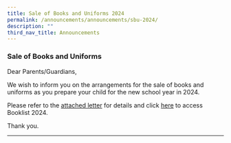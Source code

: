 ```yaml
---
title: Sale of Books and Uniforms 2024
permalink: /announcements/announcements/sbu-2024/
description: ""
third_nav_title: Announcements
---
```

### Sale of Books and Uniforms

Dear Parents/Guardians,

We wish to inform you on the arrangements for the sale of books and uniforms as you prepare your child for the new school year in 2024.

Please refer to the [attached letter](/files/Booklists/2023%20sale%20of%20books%20and%20uniforms_ltr%20to%20parents_final_20231012.pdf) for details and click [here](https://www.serangoonsec.moe.edu.sg/parents-and-students/general-matters/booklists-2024/) to access Booklist 2024.


Thank you. 

<hr>